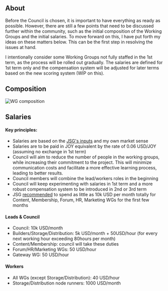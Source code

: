 ## About

Before the Council is chosen, it is important to have everything as ready as possible. However, there are still a few points that need to be discussed further within the community, such as the initial composition of the Working Groups and the initial salaries. To move forward on this, I have put forth my ideas on these matters below. This can be the first step in resolving the issues at hand. 

I intentionally consider some Working Groups not fully staffed in the 1st term, as the process will be rolled out gradually. The salaries are defined for 1st term only and the compensation system will be adjusted for later terms based on the new scoring system (WIP on this).

## Composition
![WG composition](https://i.imgur.com/Y32t7ql.png)

## Salaries

#### Key principles:
- Salaries are based on the [JSG's inputs](https://gist.github.com/bedeho/1b231111596e25b215bc66f0bd0e7ccc) and my own market sense 
- Salaries are to be paid in JOY equivalent by the rate of 0.06 USD/JOY (assuming no exchange in 1st term)
- Council will aim to reduce the number of people in the working groups, while increasing their commitment to the project. This will minimize communication costs and facilitate a more effective learning process, leading to better results.
- Council members will combine the lead/workers roles in the beginning
- Council will keep experimenting with salaries in 1st term and a more robust compensation system to be introduced in 2nd or 3rd term
- JSG [recommended](https://gist.github.com/bedeho/1b231111596e25b215bc66f0bd0e7ccc#budgets--spending-and-inflation) to spend as little as 10k USD per month totally for Content, Membership, Forum, HR, Marketing WGs  for the first few months

#### Leads & Council
- Council: 10k USD/month
- Builders/Storage/Distribution: 5k USD/month + 50USD/hour (for every next working hour exceeding 80hours per month) 
- Content/Membership: council will take these duties
- Forum/HR/Marketing WGs: 50 USD/hour
- Gateway WG: 50 USD/hour

#### Workers
- All WGs (except Storage/Distribution): 40 USD/hour
- Storage/Distribution node runners: 1000 USD/month


